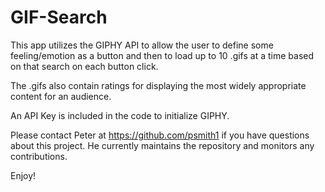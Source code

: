 # GIF-Search
This app utilizes the GIPHY API to allow the user to define some feeling/emotion as a button
and then to load up to 10 .gifs at a time based on that search on each button click.

The .gifs also contain ratings for displaying the most widely appropriate content for an audience.

An API Key is included in the code to initialize GIPHY.

Please contact Peter at https://github.com/psmith1 if you have questions about this project. He currently maintains the repository and monitors any contributions.

Enjoy!
